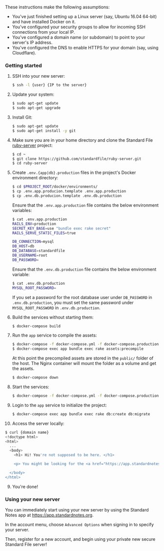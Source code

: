 These instructions make the following assumptions:
- You've just finished setting up a Linux server (say, Ubuntu 16.04 64-bit) and have installed Docker on it.
- You've configured your security groups to allow for incoming SSH connections from your local IP.
- You've configured a domain name (or subdomain) to point to your server's IP address.
- You've configured the DNS to enable HTTPS for your domain (say, using Cloudflare).

### Getting started

1. SSH into your new server:

   ``` bash
   $ ssh -l {user} {IP to the server}
   ```

2. Update your system:

   ``` bash
   $ sudo apt-get update
   $ sudo apt-get upgrade
   ```

3. Install Git:

   ``` bash
   $ sudo apt-get update
   $ sudo apt-get install -y git
   ```

4. Make sure you are in your home directory and clone the Standard File [ruby-server](https://github.com/standardfile/ruby-server) project:

   ``` bash
   $ cd ~
   $ git clone https://github.com/standardfile/ruby-server.git
   $ cd ruby-server
   ```

5. Create `.env.{app|db}.production` files in the project's Docker environment directory:

   ``` bash
   $ cd $PROJECT_ROOT/docker/environments/
   $ cp .env.app.producion.template .env.app.production
   $ cp .env.db.producion.template .env.db.production
   ```

   Ensure that the `.env.app.production` file contains the below environment variables:
   
   ```bash
   $ cat .env.app.production
   RAILS_ENV=production
   SECRET_KEY_BASE=use "bundle exec rake secret"
   RAILS_SERVE_STATIC_FILES=true

   DB_CONNECTION=mysql
   DB_HOST=db
   DB_DATABASE=standardfile
   DB_USERNAME=root
   DB_PASSWORD=
   ```

   Ensure that the `.env.db.production` file contains the below environment variable:

   ``` bash
   $ cat .env.db.production
   MYSQL_ROOT_PASSWORD=
   ```
   
   If you set a password for the root database user under `DB_PASSWORD` in `.env.db.production`, you must set the same password under `MYSQL_ROOT_PASSWORD` in `.env.db.production`.

6. Build the services without starting them:

   ``` bash
   $ docker-compose build
   ```

6. Run the `app` service to compile the assets:

   ``` bash
   $ docker-compose -f docker-compose.yml -f docker-compose.production.yml up app -d
   $ docker-compose exec app bundle exec rake assets:precompile
   ```

   At this point the precompiled assets are stored in the `public/`
   folder of the host. The Nginx container will mount the folder as a volume
   and get the assets.

   ``` bash
   $ docker-compose down
   ```

6. Start the services:

   ``` bash
   $ docker-compose -f docker-compose.yml -f docker-compose.production.yml up -d
   ```

7. Login to the `app` service to initialize the project:

   ``` bash
   $ docker-compose exec app bundle exec rake db:create db:migrate
   ```

8. Access the server locally:

  ``` bash
  $ curl {domain name}
  <!doctype html>
  <html>
    ...
    <body>
      <h1> Hi! You're not supposed to be here. </h1>

      <p> You might be looking for the <a href="https://app.standardnotes.org"> Standard Notes Web App</a> or the main <a href="https://standardnotes.org"> Standard Notes Website</a>. </p>

    </body>
  </html>
  ```

9. You're done!

### Using your new server

You can immediately start using your new server by using the Standard Notes app at https://app.standardnotes.org.

In the account menu, choose `Advanced Options` when signing in to specify your server.

Then, register for a new account, and begin using your private new secure Standard File server!
